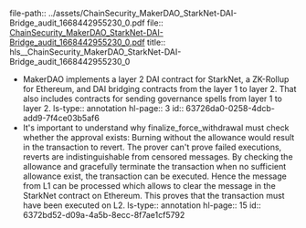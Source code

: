 file-path:: ../assets/ChainSecurity_MakerDAO_StarkNet-DAI-Bridge_audit_1668442955230_0.pdf
file:: [ChainSecurity_MakerDAO_StarkNet-DAI-Bridge_audit_1668442955230_0.pdf](../assets/ChainSecurity_MakerDAO_StarkNet-DAI-Bridge_audit_1668442955230_0.pdf)
title:: hls__ChainSecurity_MakerDAO_StarkNet-DAI-Bridge_audit_1668442955230_0

- MakerDAO implements a layer 2 DAI contract for StarkNet, a ZK-Rollup for Ethereum, and DAI bridging contracts from the layer 1 to layer 2. That also includes contracts for sending governance spells from layer 1 to layer 2.
  ls-type:: annotation
  hl-page:: 3
  id:: 63726da0-0258-4dcb-add9-7f4ce03b5af6
- It's important to understand why finalize_force_withdrawal must check whether the approval exists: Burning without the allowance would result in the transaction to revert. The prover can't prove failed executions, reverts are indistinguishable from censored messages. By checking the allowance and gracefully terminate the transaction when no sufficient allowance exist, the transaction can be executed. Hence the message from L1 can be processed which allows to clear the message in the StarkNet contract on Ethereum. This proves that the transaction must have been executed on L2.
  ls-type:: annotation
  hl-page:: 15
  id:: 6372bd52-d09a-4a5b-8ecc-8f7ae1cf5792